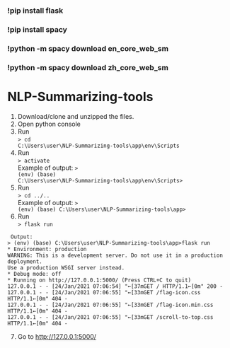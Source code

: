 <h3> !pip install flask </h3>
<h3> !pip install spacy </h3>
<h3> !python -m spacy download en_core_web_sm </h3>
<h3> !python -m spacy download zh_core_web_sm </h3>


# NLP-Summarizing-tools
1. Download/clone and unzipped the files.
2. Open python console
3. Run <br><code>> cd C:\Users\user\NLP-Summarizing-tools\app\env\Scripts</code>
4. Run <br><code>> activate</code><br>
Example of output: <code>> (env) (base) C:\Users\user\NLP-Summarizing-tools\app\env\Scripts></code>
5. Run <br><code>> cd ../..</code><br>
Example of output: <code>> (env) (base) C:\Users\user\NLP-Summarizing-tools\app></code>
6. Run <br><code>> flask run</code>
<pre><code> Output:
> (env) (base) C:\Users\user\NLP-Summarizing-tools\app>flask run
* Environment: production
WARNING: This is a development server. Do not use it in a production deployment.
Use a production WSGI server instead.
* Debug mode: off
* Running on http://127.0.0.1:5000/ (Press CTRL+C to quit)
127.0.0.1 - - [24/Jan/2021 07:06:54] "←[37mGET / HTTP/1.1←[0m" 200 -
127.0.0.1 - - [24/Jan/2021 07:06:55] "←[33mGET /flag-icon.css HTTP/1.1←[0m" 404 -
127.0.0.1 - - [24/Jan/2021 07:06:55] "←[33mGET /flag-icon.min.css HTTP/1.1←[0m" 404 -
127.0.0.1 - - [24/Jan/2021 07:06:55] "←[33mGET /scroll-to-top.css HTTP/1.1←[0m" 404 -</code></pre>
7. Go to http://127.0.0.1:5000/ 
